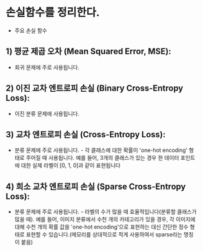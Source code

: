# 손실함수를 정리한다.
- 주요 손실 함수

## 1) 평균 제곱 오차 (Mean Squared Error, MSE):
- 회귀 문제에 주로 사용됩니다.

 ## 2) 이진 교차 엔트로피 손실 (Binary Cross-Entropy Loss):
- 이진 분류 문제에 사용됩니다.

## 3) 교차 엔트로피 손실 (Cross-Entropy Loss):
- 분류 문제에 주로 사용됩니다. - 각 클래스에 대한 확률이 'one-hot encoding' 형태로 주어질 때 사용됩니다. 예를 들어, 3개의 클래스가 있는 경우 한 데이터 포인트에 대한 실제 라벨이 [0, 1, 0]과 같이 표현됩니다

## 4) 희소 교차 엔트로피 손실 (Sparse Cross-Entropy Loss):
- 분류 문제에 주로 사용됩니다. - 라벨의 수가 많을 때 효율적입니다(분류할 클래스가 많을 때). 예를 들어, 이미지 분류에서 수천 개의 카테고리가 있을 경우, 각 이미지에 대해 수천 개의 확률 값을 'one-hot encoding'으로 표현하는 대신 간단한 정수 형태로 표현할 수 있습니다.(메모리를 상대적으로 적게 사용하여서 sparse라는 명칭이 붙음)
